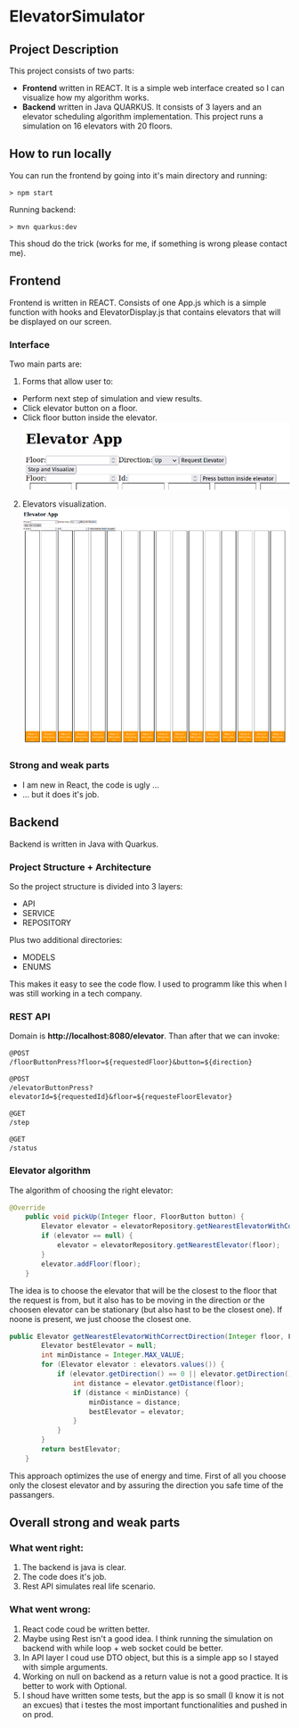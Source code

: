# ElevatorSimulator
## Project Description
This project consists of two parts:
* **Frontend** written in REACT. It is a simple web interface created so I can visualize how my algorithm works.
* **Backend** written in Java QUARKUS. It consists of 3 layers and an elevator scheduling algorithm implementation.
This project runs a simulation on 16 elevators with 20 floors.
## How to run locally
You can run the frontend by going into it's main directory and running:
```
> npm start
```
Running backend:
```
> mvn quarkus:dev
```
This shoud do the trick (works for me, if something is wrong please contact me).
## Frontend
Frontend is written in REACT. Consists of one App.js which is a simple function with hooks and ElevatorDisplay.js that contains elevators that will be displayed on our screen.
### Interface
Two main parts are:
1. Forms that allow user to:
  * Perform next step of simulation and view results.
  * Click elevator button on a floor.
  * Click floor button inside the elevator.
  ![Alt text](/form.png?raw=true "Form")
2. Elevators visualization.
  ![Alt text](/full.png?raw=true "Full page")

### Strong and weak parts
+ I am new in React, the code is ugly ...
+ ... but it does it's job.
## Backend
Backend is written in Java with Quarkus.
### Project Structure + Architecture
So the project structure is divided into 3 layers:
+ API
+ SERVICE
+ REPOSITORY

Plus two additional directories:
+ MODELS
+ ENUMS

This makes it easy to see the code flow. I used to programm like this when I was still working in a tech company.

### REST API
Domain is **http://localhost:8080/elevator**. Than after that we can invoke:
```
@POST
/floorButtonPress?floor=${requestedFloor}&button=${direction}
```

```
@POST
/elevatorButtonPress?elevatorId=${requestedId}&floor=${requesteFloorElevator}
```

```
@GET
/step
```

```GET
@GET
/status
```

### Elevator algorithm

The algorithm of choosing the right elevator:
```java
@Override
    public void pickUp(Integer floor, FloorButton button) {
        Elevator elevator = elevatorRepository.getNearestElevatorWithCorrectDirection(floor, button);
        if (elevator == null) {
            elevator = elevatorRepository.getNearestElevator(floor);
        }
        elevator.addFloor(floor);
    }
```

The idea is to choose the elevator that will be the closest to the floor that the request is from, but it also has to be moving in the direction or the choosen elevator can be stationary (but also hast to be the closest one). If noone is present, we just choose the closest one.

```java
public Elevator getNearestElevatorWithCorrectDirection(Integer floor, FloorButton button) {
        Elevator bestElevator = null;
        int minDistance = Integer.MAX_VALUE;
        for (Elevator elevator : elevators.values()) {
            if (elevator.getDirection() == 0 || elevator.getDirection() >= 0 && elevator.getFloor() < floor && button == FloorButton.UP || elevator.getDirection() <= 0 && elevator.getFloor() > floor && button == FloorButton.DOWN) {
                int distance = elevator.getDistance(floor);
                if (distance < minDistance) {
                    minDistance = distance;
                    bestElevator = elevator;
                }
            }
        }
        return bestElevator;
    }
```
This approach optimizes the use of energy and time. First of all you choose only the closest elevator and by assuring the direction you safe time of the passangers.
## Overall strong and weak parts
### What went right:
1. The backend is java is clear.
2. The code does it's job.
3. Rest API simulates real life scenario.
### What went wrong:
1. React code coud be written better.
2. Maybe using Rest isn't a good idea. I think running the simulation on backend with while loop + web socket could be better.
3. In API layer I coud use DTO object, but this is a simple app so I stayed with simple arguments.
4. Working on null on backend as a return value is not a good practice. It is better to work with Optional.
5. I shoud have written some tests, but the app is so small (I know it is not an excues) that i testes the most important functionalities and pushed in on prod.
